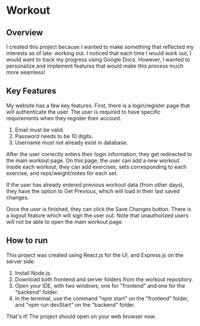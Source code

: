 # Workout
## Overview

I created this project because I wanted to make something that reflected my interests as of late: working out. I noticed that each time I would work out, I would want to track my progress using Google Docs. However, I wanted to personalize and implement features that would make this process much more seamless!

## Key Features

My website has a few key features. First, there is a login/register page that will authenticate the user. The user is required to have specific requirements when they register their account.

1. Email must be valid.
2. Password needs to be 10 digits.
3. Username must not already exist in database.

After the user correctly enters their login information, they get redirected to the main workout page. On this page, the user can add a new workout. Inside each workout, they can add exercises, sets corresponding to each exercise, and reps/weight/notes for each set. 

If the user has already entered previous workout data (from other days), they have the option to Get Previous, which will load in their last saved changes.

Once the user is finished, they can click the Save Changes button. There is a logout feature which will sign the user out. Note that unauthorized users will not be able to open the main workout page.

## How to run

This project was created using React.js for the UI, and Express.js on the server side. 

1. Install Node.js.
2. Download both frontend and server folders from the workout repository. 
3. Open your IDE, with two windows, one for "frontend" and one for the "backend" folder.
4. In the terminal, use the command "npm start" on the "frontend" folder, and "npm run devStart" on the "backend" folder.

That's it! The project should open on your web browser now.

